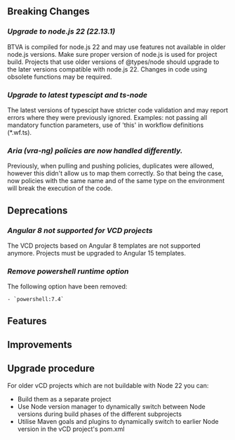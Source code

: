 [//]: # (VERSION_PLACEHOLDER DO NOT DELETE)
[//]: # (Used when working on a new release. Placed together with the Version.md)
[//]: # (Nothing here is optional. If a step must not be performed, it must be said so)
[//]: # (Do not fill the version, it will be done automatically)
[//]: # (Quick Intro to what is the focus of this release)

## Breaking Changes

[//]: # (### *Breaking Change*)
[//]: # (Describe the breaking change AND explain how to resolve it)
[//]: # (You can utilize internal links /e.g. link to the upgrade procedure, link to the improvement|deprecation that introduced this/)
### *Upgrade to node.js 22 (22.13.1)*
BTVA is compiled for node.js 22 and may use features not available in older node.js versions. Make sure proper version of node.js is used for project build.
Projects that use older versions of @types/node should upgrade to the later versions compatible with node.js 22. Changes in code using obsolete functions may be required.

### *Upgrade to latest typescipt and ts-node*
The latest versions of typescipt have stricter code validation and may report errors where they were previously ignored.
Examples: not passing all mandatory function parameters, use of 'this' in workflow definitions (*.wf.ts).

### *Aria (vra-ng) policies are now handled differently.*

Previously, when pulling and pushing policies, duplicates were allowed, however this didn't allow us to map them correctly. So that being the case, now policies with the same name and of the same type on the environment will break the execution of the code.

## Deprecations

[//]: # (### *Deprecation*)
[//]: # (Explain what is deprecated and suggest alternatives)

[//]: # (Features -> New Functionality)
### *Angular 8 not supported for VCD projects*
The VCD projects based on Angular 8 templates are not supported anymore. Projects must be upgraded to Angular 15 templates.

### *Remove powershell runtime option*
The following option have been removed:
```text
- `powershell:7.4`
```

## Features

[//]: # (### *Feature Name*)
[//]: # (Describe the feature)
[//]: # (Optional But higlhy recommended Specify *NONE* if missing)
[//]: # (#### Relevant Documentation:)

[//]: # (Improvements -> Bugfixes/hotfixes or general improvements)

## Improvements

[//]: # (### *Improvement Name* )
[//]: # (Talk ONLY regarding the improvement)
[//]: # (Optional But higlhy recommended)
[//]: # (#### Previous Behavior)
[//]: # (Explain how it used to behave, regarding to the change)
[//]: # (Optional But higlhy recommended)
[//]: # (#### New Behavior)
[//]: # (Explain how it behaves now, regarding to the change)
[//]: # (Optional But higlhy recommended Specify *NONE* if missing)
[//]: # (#### Relevant Documentation:)

## Upgrade procedure

[//]: # (Explain in details if something needs to be done)

For older vCD projects which are not buildable with Node 22 you can:
* Build them as a separate project
* Use Node version manager to dynamically switch between Node versions during build phases of the different subprojects
* Utilise Maven goals and plugins to dynamically switch to earlier Node version in the vCD project's pom.xml
